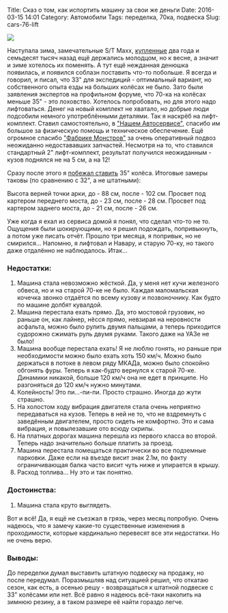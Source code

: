 Title: Сказ о том, как испортить машину за свои же деньги
Date: 2016-03-15 14:01
Category: Автомобили
Tags: переделка, 70ка, подвеска
Slug: cars-76-lift

![]({attach}lift/IMG-20160315-WA0005.jpg)

Наступала зима, замечательные S/T Maxx, [купленные]({filename}cooper-stmaxx-32.md) два года и семьдесят тысяч назад ещё держались молодцом, но к весне, а значит и зиме хотелось их поменять. А тут ещё нежданная денюшка появилась, и появился соблазн поставить что-то побольше. Я всегда и говорил, и писал, что 33" для экспедиций - оптимальный вариант, но собственного опыта езды на больших колёсах не было. Зато были заявления экспертов на профильном форуме, что 70-ка на колёсах меньше 35" - это лоховство. Хотелось попробовать, но для этого надо лифтоваться. Денег на новый комплект не хватало, но добрые люди подсобили немного употреблёнными деталями. Так я наскрёб на лифт-комплект. Ставил самостоятельно, в ["Нашем Автосервисе"](http://www.nash-autoserv.ru/), спасибо им большое за физическую помощь и техническое обеспечение. Ещё огромное спасибо ["Фабрике
Монстров"](http://www.fabrika-monstrov.ru/) за очень оперативный подвоз неожиданно недостававших запчастей. Несмотря на то, что ставился стандартный 2" лифт-комплект, результат получился  неожиданным - кузов поднялся не на 5 см, а на 12!

Сразу после этого я [побежал ставить](https://www.drive2.ru/l/8564906/) 35" колёса. Итоговые замеры таковы (по сравнению с 32", а не штатными):

Высота верней точки арки, до - 88 см, после - 102 см. Просвет под картером переднего моста, до - 23 см, после - 28 см. Просвет под картером заднего моста, до - 21 см, после - 26 см.

Уже когда я ехал из сервиса домой я понял, что сделал что-то не то. Ощущения были шокирующими, но я решил подождать, попривыкнуть, а потом уже писать отчёт. Прошло три месяца, я попривык, но не смирился... Напомню, я лифтовал и Навару, и старую 70-ку, но такого даже отдалённо не наблюдалось. Итак...

### Недостатки:

1. Машина стала невозможно жёсткой. Да, у меня нет кучи железного обвеса, но и на старой 70-ке не было. Каждая маломальская кочечка звонко отдаётся по всему кузову и позвоночнику. Как будто по машине долбят кувалдой.
2. Машина перестала ехать прямо. Да, это мостовой грузовик, но раньше он, как лайнер, нёсся прямо, невзирая на неровности асфальта, можно было рулить двумя пальцами, а теперь приходится судорожно сжимать руль двумя руками. Такого даже на УАЗе не было!
3. Машина вообще перестала ехать! Я не люблю гонять, но раньше при необходимости можно было ехать хоть 150 км/ч. Можно было держаться в потоке в левом ряду МКАДа, можно было спокойно обгонять фуры. Теперь я как-будто вернулся к старой 70-ке. Динамики никакой, больше 120 км/ч она не едет в принципе. Но разгоняться до 120 км/ч нужно минутами.
4. Колейность! Это пи...-пи-пи. Просто страшно. Иногда до жути страшно.
5. На холостом ходу вибрация двигателя стала очень неприятно передаваться на кузов. Теперь в ней не то, что не вздремнуть с заведённым двигателем, просто сидеть не комфортно. Это и сама вибрация, и повылезавшие ото всюду скрипы.
6. На платных дорогах машина перешла из первого класса во второй. Теперь надо значительно больше платить за проезд.
7. Машина перестала помещаться практически во все подземные парковки. Даже если на въезде висит знак 2.1м, по факту ограничивающая балка часто висит чуть ниже и упирается в крышу.
8. Расход топлива... Ну это и так понятно.

### Достоинства:

1. Машина стала круто выглядеть.

Вот и всё! Да, я ещё не съезжал в грязь, через месяц попробую. Очень надеюсь, что я замечу какие-то существенные изменения в проходимости, которые кардинально перевесят все эти недостатки. Но не очень верю.

### Выводы:

До переделки думал выставить штатную подвеску на продажу, но после передумал. Поразмышляв над ситуацией решил, что откатаю сезон, как есть, а осенью решу - возвращаться к штатной подвеске с 33" колёсами или нет. Всё равно я надеюсь всё-таки накопить на зимнюю резину, а в таком размере её найти гораздо легче.
